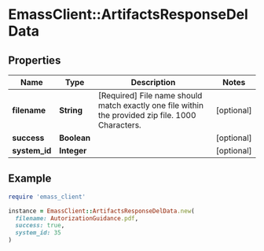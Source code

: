 # EmassClient::ArtifactsResponseDelData

## Properties

| Name | Type | Description | Notes |
| ---- | ---- | ----------- | ----- |
| **filename** | **String** | [Required] File name should match exactly one file within the provided zip file. 1000 Characters. | [optional] |
| **success** | **Boolean** |  | [optional] |
| **system_id** | **Integer** |  | [optional] |

## Example

```ruby
require 'emass_client'

instance = EmassClient::ArtifactsResponseDelData.new(
  filename: AutorizationGuidance.pdf,
  success: true,
  system_id: 35
)
```

